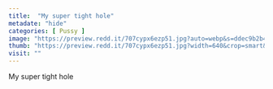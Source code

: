 ```yaml
---
title:  "My super tight hole"
metadate: "hide"
categories: [ Pussy ]
image: "https://preview.redd.it/707cypx6ezp51.jpg?auto=webp&s=ddec9b2b4b8566c84a1e65630863639a0ec1595b"
thumb: "https://preview.redd.it/707cypx6ezp51.jpg?width=640&crop=smart&auto=webp&s=ed900692b608012f5d7d7f429bd5d7539b78be3c"
visit: ""
---
```

My super tight hole

